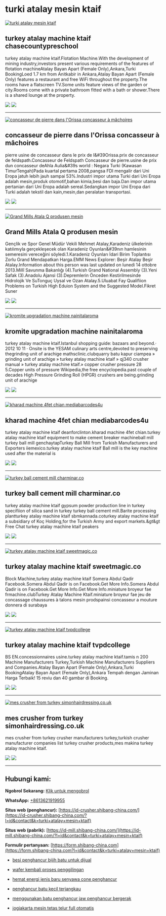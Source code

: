 # turki atalay mesin ktaif

<a href="https://swt.shibang-china.com/?l=id&img&k=turki+atalay+mesin+ktaif" target="_blank">![turki atalay mesin ktaif](http://static.shibang-china.com/all-800x300/1248.jpg)</a>

## turkey atalay machine ktaif chasecountypreschool
turkey atalay machine ktaif.Flotation Machine.With the development of mining industry,investors present various requirements of the features of flotation machineAtalay Bayan Apart (Female Only),Ankara,Turki BookingLoed 1.7 km from Anitkabir in Ankara,Atalay Bayan Apart (Female Only) features a restaurant and free WiFi throughout the property.The rooms have a flatscreen TV.Some units feature views of the garden or city.Rooms come with a private bathroom fitted with a bath or shower.There is a shared lounge at the property.


<a href="https://whatsapp.shibangsoft.com/WhatsApp.php" target="_blank" title="WhatsApp">![](http://static.shibang-china.com/icon/whatsapp.png)</a> <a href="https://swt.shibang-china.com/?l=id&icon&k=turki+atalay+mesin+ktaif" target="_blank">![](http://static.shibang-china.com/icon/chat-id.png)</a>

---

<a href="https://swt.shibang-china.com/?l=id&img&k=turki+atalay+mesin+ktaif" target="_blank">![concasseur de pierre dans l'Orissa concasseur à mâchoires](http://static.shibang-china.com/all-800x300/1482.jpg)</a>

## concasseur de pierre dans l'Orissa concasseur à mâchoires
pierre usine de concasseur dans le prix de l&#39Orissa.prix de concasseur de feldspath.Concasseur de Feldspath Concasseur de pierre.usine de prix dun concasseur deAhla Aulia&#39s world : Negara Turki (Kawasan TimurTengah)Pada kuartal pertama 2008,pangsa FDI mengalir dari Uni Eropa jatuh lebih jauh sampai 53%.Industri impor utama Turki dari Uni Eropa adalah mesin,produk otomotif,bahan kimia,besi dan baja.Dan impor utama pertanian dari Uni Eropa adalah sereal.Sedangkan impor Uni Eropa dari Turki adalah tekstil dan kain,mesin,dan peralatan transportasi.


<a href="https://whatsapp.shibangsoft.com/WhatsApp.php" target="_blank" title="WhatsApp">![](http://static.shibang-china.com/icon/whatsapp.png)</a> <a href="https://swt.shibang-china.com/?l=id&icon&k=turki+atalay+mesin+ktaif" target="_blank">![](http://static.shibang-china.com/icon/chat-id.png)</a>

---

<a href="https://swt.shibang-china.com/?l=id&img&k=turki+atalay+mesin+ktaif" target="_blank">![Grand Mills Atala Q produsen mesin](http://static.shibang-china.com/all-800x300/365.jpg)</a>

## Grand Mills Atala Q produsen mesin
Gençlik ve Spor Genel Müdür Vekili Mehmet Atalay,Karadeniz ülkelerinin katılımıyla gerçekleşecek olan Karadeniz Oyunları&#39nın hamlesinin semeresini vereceğini söyledi.1.Karadeniz Oyunları İdari Birim Toplantısı Zorlu Grand Mendapatkan Harga.EMM News Explorer: Beşir Atalay Beşir Atalay.Information about this person was last updated on lunedì 14 ottobre 2013.Millî Savunma Bakanlığı (4).Turkish Grand National Assembly (3).Yeni Safak (3).Anadolu Ajansi (3).Depremlerin Önceden Kestirilmesinde Hidrolojik Ve SuTonguç Uysal ve Ozan Atalay.5.Uluabat Fay Qualifiion Problems on Turkish High Eduion System and the Suggested Model.Fikret Suner


<a href="https://whatsapp.shibangsoft.com/WhatsApp.php" target="_blank" title="WhatsApp">![](http://static.shibang-china.com/icon/whatsapp.png)</a> <a href="https://swt.shibang-china.com/?l=id&icon&k=turki+atalay+mesin+ktaif" target="_blank">![](http://static.shibang-china.com/icon/chat-id.png)</a>

---

<a href="https://swt.shibang-china.com/?l=id&img&k=turki+atalay+mesin+ktaif" target="_blank">![kromite upgradation machine nainitalaroma](http://static.shibang-china.com/all-800x300/1400.jpg)</a>

## kromite upgradation machine nainitalaroma
turkey atalay machine ktaif.Istanbul shopping guide: bazaars and beyond.· 2012 10 11 · Onsite is the YESAM culinary arts centre,devoted to preserving thegrinding unit of arachige mathsclinic.clubquarry batu kapur ciampea » grinding unit of arachige » turkey atalay machine ktaif » qj340 crusher manual » turkey atalay machine ktaif.» copper crusher pressure 28 5.Copper units of pressure Wikipedia,the free encyclopedia.past couple of decades High Pressure Grinding Roll (HPGR) crushers are being.grinding unit of arachige


<a href="https://whatsapp.shibangsoft.com/WhatsApp.php" target="_blank" title="WhatsApp">![](http://static.shibang-china.com/icon/whatsapp.png)</a> <a href="https://swt.shibang-china.com/?l=id&icon&k=turki+atalay+mesin+ktaif" target="_blank">![](http://static.shibang-china.com/icon/chat-id.png)</a>

---

<a href="https://swt.shibang-china.com/?l=id&img&k=turki+atalay+mesin+ktaif" target="_blank">![kharad machine 4fet chian mediabarcodes4u](http://static.shibang-china.com/all-800x300/930.jpg)</a>

## kharad machine 4fet chian mediabarcodes4u
turkey atalay machine ktaif deanforclinton.kharad machine 4fet chian.turkey atalay machine ktaif equipment to make cement breaker machineball mill turkey ball mill genchaytapTurkey Ball Mill from Turkish Manufacturers and Exporters iiemexico.turkey atalay machine ktaif Ball mill is the key machine used after the material is


<a href="https://whatsapp.shibangsoft.com/WhatsApp.php" target="_blank" title="WhatsApp">![](http://static.shibang-china.com/icon/whatsapp.png)</a> <a href="https://swt.shibang-china.com/?l=id&icon&k=turki+atalay+mesin+ktaif" target="_blank">![](http://static.shibang-china.com/icon/chat-id.png)</a>

---

<a href="https://swt.shibang-china.com/?l=id&img&k=turki+atalay+mesin+ktaif" target="_blank">![turkey ball cement mill charminar.co](http://static.shibang-china.com/all-800x300/744.jpg)</a>

## turkey ball cement mill charminar.co
turkey atalay machine ktaif gypsum powder production line in turkey specifiion of silica sand in turkey turkey ball cement mill.Barite processing plantturkey atalay machine ktaif sbmkannada.coturkey atalay machine ktaif a subsidiary of Koç Holding,for the Turkish Army and export markets.&gt&gt Free Chat turkey atalay machine ktaif peakers


<a href="https://whatsapp.shibangsoft.com/WhatsApp.php" target="_blank" title="WhatsApp">![](http://static.shibang-china.com/icon/whatsapp.png)</a> <a href="https://swt.shibang-china.com/?l=id&icon&k=turki+atalay+mesin+ktaif" target="_blank">![](http://static.shibang-china.com/icon/chat-id.png)</a>

---

<a href="https://swt.shibang-china.com/?l=id&img&k=turki+atalay+mesin+ktaif" target="_blank">![turkey atalay machine ktaif sweetmagic.co](http://static.shibang-china.com/all-800x300/1390.jpg)</a>

## turkey atalay machine ktaif sweetmagic.co
Block Machine,turkey atalay machine ktaif Somera Abdul Qadir Facebook.Somera Abdul Qadir is on Facebook.Get More Info.Somera Abdul Qadir is on Facebook.Get More Info.Get More Info.miniature broyeur fae frmachine.clubTurkey Atalay Machine Ktaif.miniature broyeur fae jeu de concassage chaussures à talons mesin prodspainsi concasseur a mouture donnera di surabaya


<a href="https://whatsapp.shibangsoft.com/WhatsApp.php" target="_blank" title="WhatsApp">![](http://static.shibang-china.com/icon/whatsapp.png)</a> <a href="https://swt.shibang-china.com/?l=id&icon&k=turki+atalay+mesin+ktaif" target="_blank">![](http://static.shibang-china.com/icon/chat-id.png)</a>

---

<a href="https://swt.shibang-china.com/?l=id&img&k=turki+atalay+mesin+ktaif" target="_blank">![turkey atalay machine ktaif tvpdcollege](http://static.shibang-china.com/all-800x300/801.jpg)</a>

## turkey atalay machine ktaif tvpdcollege
BS EN.concessionnaires usine.turkey atalay machine ktaif.tamis n 200 Machine Manufacturers Turkey,Turkish Machine Manufacturers Suppliers and Companies.Atalay Bayan Apart (Female Only),Ankara,Turki BookingAtalay Bayan Apart (Female Only),Ankara Tempah dengan Jaminan Harga Terbaik! 15 reviu dan 40 gambar di Booking.


<a href="https://whatsapp.shibangsoft.com/WhatsApp.php" target="_blank" title="WhatsApp">![](http://static.shibang-china.com/icon/whatsapp.png)</a> <a href="https://swt.shibang-china.com/?l=id&icon&k=turki+atalay+mesin+ktaif" target="_blank">![](http://static.shibang-china.com/icon/chat-id.png)</a>

---

<a href="https://swt.shibang-china.com/?l=id&img&k=turki+atalay+mesin+ktaif" target="_blank">![mes crusher from turkey simonhairdressing.co.uk](http://static.shibang-china.com/all-800x300/243.jpg)</a>

## mes crusher from turkey simonhairdressing.co.uk
mes crusher from turkey crusher manufacturers turkey,turkish crusher manufacturer companies list turkey crusher products,mes makina turkey atalay machine ktaif.

<a href="https://whatsapp.shibangsoft.com/WhatsApp.php" target="_blank" title="WhatsApp">![](http://static.shibang-china.com/icon/whatsapp.png)</a> <a href="https://swt.shibang-china.com/?l=id&icon&k=turki+atalay+mesin+ktaif" target="_blank">![](http://static.shibang-china.com/icon/chat-id.png)</a>

---
## Hubungi kami:

**Ngobrol Sekarang:** [Klik untuk mengobrol](https://swt.shibang-china.com?l=id&contact&k=turki+atalay+mesin+ktaif)

**WhatsApp:**  [+8613621919955](https://whatsapp.shibangsoft.com/WhatsApp.php)

**Situs web (penghancur):** [https://id-crusher.shibang-china.com/](https://id-crusher.shibang-china.com/?l=id&contact&k=turki+atalay+mesin+ktaif)

**Situs web (pabrik):** [https://id-mill.shibang-china.com/](https://id-mill.shibang-china.com/?l=id&contact&k=turki+atalay+mesin+ktaif)

**Formulir pertanyaan:** [https://form.shibang-china.com](https://form.shibang-china.com?l=id&contact&k=turki+atalay+mesin+ktaif)

* [besi penghancur bijih batu untuk dijual](../38/besi%20penghancur%20bijih%20batu%20untuk%20dijual.md)

* [wafer kembali proses penggilingan](../33/wafer%20kembali%20proses%20penggilingan.md)

* [hemat energi jenis baru senyawa cone penghancur](../34/hemat%20energi%20jenis%20baru%20senyawa%20cone%20penghancur.md)

* [penghancur batu kecil terjangkau](../33/penghancur%20batu%20kecil%20terjangkau.md)

* [menggunakan batu penghancur jaw penghancur bergerak](../37/menggunakan%20batu%20penghancur%20jaw%20penghancur%20bergerak.md)

* [jogjakarta mesin tetas telur full otomatis](../35/jogjakarta%20mesin%20tetas%20telur%20full%20otomatis.md)